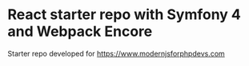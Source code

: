 # React starter repo with Symfony 4 and Webpack Encore

Starter repo developed for https://www.modernjsforphpdevs.com
